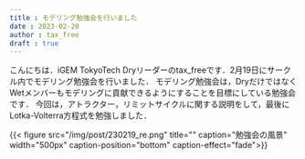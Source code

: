 ```yaml
---
title : モデリング勉強会を行いました
date : 2023-02-20
author : tax_free
draft : true
---
```


こんにちは．iGEM TokyoTech Dryリーダーのtax_freeです．2月19日にサークル内でモデリング勉強会を行いました．
モデリング勉強会は，DryだけではなくWetメンバーもモデリングに貢献できるようにすることを目標にしている勉強会です．
今回は，アトラクター，リミットサイクルに関する説明をして，最後にLotka-Volterra方程式を勉強しました．

{{< figure src="/img/post/230219_re.png" title="" caption="勉強会の風景" width="500px" caption-position="bottom" caption-effect="fade">}}
